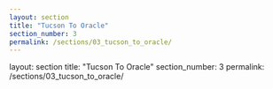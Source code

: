 ```yaml
---
layout: section
title: "Tucson To Oracle"
section_number: 3
permalink: /sections/03_tucson_to_oracle/
---
```


layout: section
title: "Tucson To Oracle"
section_number: 3
permalink: /sections/03_tucson_to_oracle/
